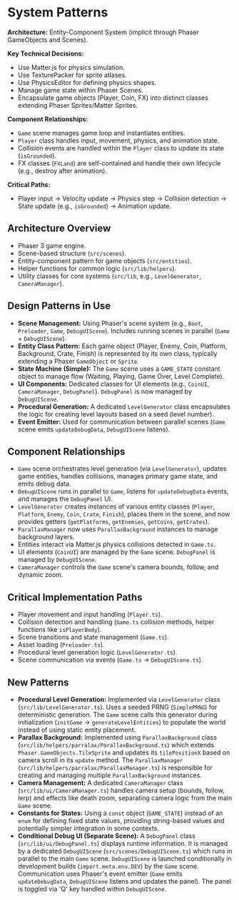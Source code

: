 # System Patterns

**Architecture:** Entity-Component System (implicit through Phaser GameObjects and Scenes).

**Key Technical Decisions:**

- Use Matter.js for physics simulation.
- Use TexturePacker for sprite atlases.
- Use PhysicsEditor for defining physics shapes.
- Manage game state within Phaser Scenes.
- Encapsulate game objects (Player, Coin, FX) into distinct classes extending Phaser Sprites/Matter Sprites.

**Component Relationships:**

- `Game` scene manages game loop and instantiates entities.
- `Player` class handles input, movement, physics, and animation state.
- Collision events are handled within the `Player` class to update its state (`isGrounded`).
- FX classes (`FXLand`) are self-contained and handle their own lifecycle (e.g., destroy after animation).

**Critical Paths:**

- Player input -> Velocity update -> Physics step -> Collision detection -> State update (e.g., `isGrounded`) -> Animation update.

## Architecture Overview

- Phaser 3 game engine.
- Scene-based structure (`src/scenes`).
- Entity-component pattern for game objects (`src/entities`).
- Helper functions for common logic (`src/lib/helpers`).
- Utility classes for core systems (`src/lib`, e.g., `LevelGenerator`, `CameraManager`).

## Design Patterns in Use

- **Scene Management:** Using Phaser's scene system (e.g., `Boot`, `Preloader`, `Game`, `DebugUIScene`). Includes running scenes in parallel (`Game` + `DebugUIScene`).
- **Entity Class Pattern:** Each game object (Player, Enemy, Coin, Platform, Background, Crate, Finish) is represented by its own class, typically extending a Phaser `GameObject` or `Sprite`.
- **State Machine (Simple):** The `Game` scene uses a `GAME_STATE` constant object to manage flow (Waiting, Playing, Game Over, Level Complete).
- **UI Components:** Dedicated classes for UI elements (e.g., `CoinUI`, `CameraManager`, `DebugPanel`). `DebugPanel` is now managed by `DebugUIScene`.
- **Procedural Generation:** A dedicated `LevelGenerator` class encapsulates the logic for creating level layouts based on a seed (level number).
- **Event Emitter:** Used for communication between parallel scenes (`Game` scene emits `updateDebugData`, `DebugUIScene` listens).

## Component Relationships

- `Game` scene orchestrates level generation (via `LevelGenerator`), updates game entities, handles collisions, manages primary game state, and emits debug data.
- `DebugUIScene` runs in parallel to `Game`, listens for `updateDebugData` events, and manages the `DebugPanel` UI.
- `LevelGenerator` creates instances of various entity classes (`Player`, `Platform`, `Enemy`, `Coin`, `Crate`, `Finish`), places them in the scene, and now provides getters (`getPlatforms`, `getEnemies`, `getCoins`, `getCrates`).
- `ParallaxManager` now uses `ParallaxBackground` instances to manage background layers.
- Entities interact via Matter.js physics collisions detected in `Game.ts`.
- UI elements (`CoinUI`) are managed by the `Game` scene. `DebugPanel` is managed by `DebugUIScene`.
- `CameraManager` controls the `Game` scene's camera bounds, follow, and dynamic zoom.

## Critical Implementation Paths

- Player movement and input handling (`Player.ts`).
- Collision detection and handling (`Game.ts` collision methods, helper functions like `isPlayerBody`).
- Scene transitions and state management (`Game.ts`).
- Asset loading (`Preloader.ts`).
- Procedural level generation logic (`LevelGenerator.ts`).
- Scene communication via events (`Game.ts` -> `DebugUIScene.ts`).

## New Patterns

- **Procedural Level Generation:** Implemented via `LevelGenerator` class (`src/lib/LevelGenerator.ts`). Uses a seeded PRNG (`SimplePRNG`) for deterministic generation. The `Game` scene calls this generator during initialization (`initGame` -> `generateLevelEntities`) to populate the world instead of using static entity placement.
- **Parallax Background:** Implemented using `ParallaxBackground` class (`src/lib/helpers/parralax/ParallaxBackground.ts`) which extends `Phaser.GameObjects.TileSprite` and updates its `tilePositionX` based on camera scroll in its `update` method. The `ParallaxManager` (`src/lib/helpers/parralax/ParallaxManager.ts`) is responsible for creating and managing multiple `ParallaxBackground` instances.
- **Camera Management:** A dedicated `CameraManager` class (`src/lib/ui/CameraManager.ts`) handles camera setup (bounds, follow, lerp) and effects like death zoom, separating camera logic from the main `Game` scene.
- **Constants for States:** Using a `const` object (`GAME_STATE`) instead of an `enum` for defining fixed state values, providing string-based values and potentially simpler integration in some contexts.
- **Conditional Debug UI (Separate Scene):** A `DebugPanel` class (`src/lib/ui/DebugPanel.ts`) displays runtime information. It is managed by a dedicated `DebugUIScene` (`src/scenes/DebugUIScene.ts`) which runs in parallel to the main `Game` scene. `DebugUIScene` is launched conditionally in development builds (`import.meta.env.DEV`) by the `Game` scene. Communication uses Phaser's event emitter (`Game` emits `updateDebugData`, `DebugUIScene` listens and updates the panel). The panel is toggled via 'Q' key handled within `DebugUIScene`.
